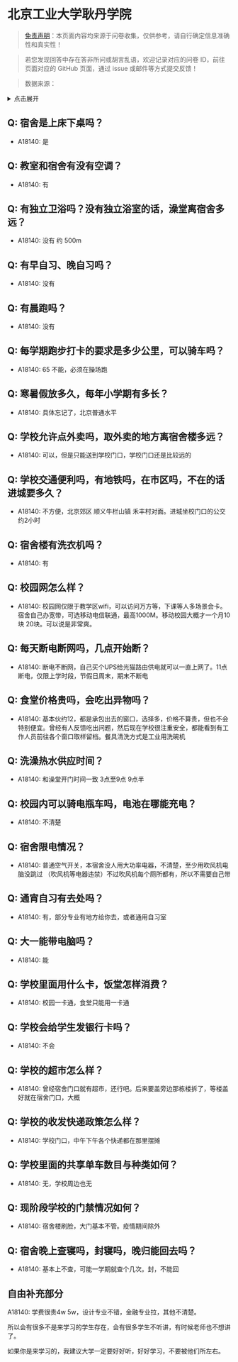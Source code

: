 # 北京工业大学耿丹学院

> [免责声明](https://colleges.chat/#_3)：本页面内容均来源于问卷收集，仅供参考，请自行确定信息准确性和真实性！

> 若您发现回答中存在答非所问或胡言乱语，欢迎记录对应的问卷 ID，前往页面对应的 GitHub 页面，通过 issue 或邮件等方式提交反馈！

> 数据来源：

<details><summary>点击展开</summary>
<ul>
<li>A18140: 匿名 (2023 年 06 月)</li>
</ul>
</details>

## Q: 宿舍是上床下桌吗？

- A18140: 是

## Q: 教室和宿舍有没有空调？

- A18140: 有

## Q: 有独立卫浴吗？没有独立浴室的话，澡堂离宿舍多远？

- A18140: 没有 约 500m

## Q: 有早自习、晚自习吗？

- A18140: 没有

## Q: 有晨跑吗？

- A18140: 没有

## Q: 每学期跑步打卡的要求是多少公里，可以骑车吗？

- A18140: 65 不能，必须在操场跑

## Q: 寒暑假放多久，每年小学期有多长？

- A18140: 具体忘记了，北京普通水平

## Q: 学校允许点外卖吗，取外卖的地方离宿舍楼多远？

- A18140: 可以，但是只能送到学校门口，学校门口还是比较远的

## Q: 学校交通便利吗，有地铁吗，在市区吗，不在的话进城要多久？

- A18140: 不方便，北京郊区 顺义牛栏山镇 禾丰村对面。进城坐校门口的公交约2小时

## Q: 宿舍楼有洗衣机吗？

- A18140: 有

## Q: 校园网怎么样？

- A18140: 校园网仅限于教学区wifi，可以访问万方等，下课等人多场景会卡。     宿舍自己办宽带，可选移动电信联通，最高1000M。移动校园大概才一个月10块 20块。可以说是非常爽。

## Q: 每天断电断网吗，几点开始断？

- A18140: 断电不断网，自己买个UPS给光猫路由供电就可以一直上网了。11点断电，仅限上学时段，节假日周末，期末不断电

## Q: 食堂价格贵吗，会吃出异物吗？

- A18140: 基本伙约12，都是承包出去的窗口，选择多，价格不算贵，但也不会特别便宜。曾经有人反馈吃出问题，然后现在学校很注重安全，都能看到有工作人员前往各个窗口取样留档。餐具清洗方式是工业用洗碗机

## Q: 洗澡热水供应时间？

- A18140: 和澡堂开门时间一致   3点至9点    9点半

## Q: 校园内可以骑电瓶车吗，电池在哪能充电？

- A18140: 不清楚

## Q: 宿舍限电情况？

- A18140: 普通空气开关，本宿舍没人用大功率电器，不清楚，至少用吹风机电脑没跳过   （吹风机等电器违禁）不过吹风机每个厕所都有，所以不需要自己带

## Q: 通宵自习有去处吗？

- A18140: 有，部分专业有地方给你去，或者通用自习室

## Q: 大一能带电脑吗？

- A18140: 能

## Q: 学校里面用什么卡，饭堂怎样消费？

- A18140: 校园一卡通，食堂只能用一卡通

## Q: 学校会给学生发银行卡吗？

- A18140: 不会

## Q: 学校的超市怎么样？

- A18140: 曾经宿舍门口就有超市，还行吧。后来要盖旁边那栋楼拆了，等楼盖好就在宿舍门口，大概

## Q: 学校的收发快递政策怎么样？

- A18140: 学校门口，中午下午各个快递都在那里摆摊

## Q: 学校里面的共享单车数目与种类如何？

- A18140: 无，学校周边也无

## Q: 现阶段学校的门禁情况如何？

- A18140: 宿舍楼刷脸，大门基本不管。疫情期间除外

## Q: 宿舍晚上查寝吗，封寝吗，晚归能回去吗？

- A18140: 基本上不查，可能一学期就查个几次。封，不能回

## 自由补充部分

A18140: 学费很贵4w 5w，设计专业不错，金融专业拉，其他不清楚。

所以会有很多不是来学习的学生存在，会有很多学生不听讲，有时候老师也不想讲了。

如果你是来学习的，我建议大学一定要好好听，好好学习，不要被他们所左右。